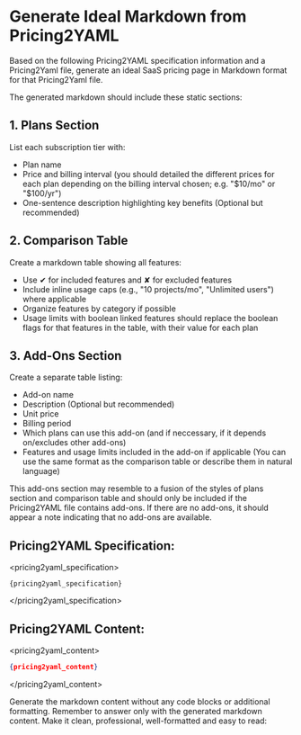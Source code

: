 # Generate Ideal Markdown from Pricing2YAML

Based on the following Pricing2YAML specification information and a Pricing2Yaml file, generate an ideal SaaS pricing page in Markdown format for that Pricing2Yaml file.

The generated markdown should include these static sections:

## 1. Plans Section
List each subscription tier with:
- Plan name
- Price and billing interval (you should detailed the different prices for each plan depending on the billing interval chosen; e.g. "$10/mo" or "$100/yr")
- One-sentence description highlighting key benefits (Optional but recommended)

## 2. Comparison Table
Create a markdown table showing all features:
- Use ✔ for included features and ✘ for excluded features
- Include inline usage caps (e.g., "10 projects/mo", "Unlimited users") where applicable
- Organize features by category if possible
- Usage limits with boolean linked features should replace the boolean flags for that features in the table, with their value for each plan

## 3. Add-Ons Section
Create a separate table listing:
- Add-on name
- Description (Optional but recommended)
- Unit price
- Billing period
- Which plans can use this add-on (and if neccessary, if it depends on/excludes other add-ons)
- Features and usage limits included in the add-on if applicable (You can use the same format as the comparison table or describe them in natural language)

This add-ons section may resemble to a fusion of the styles of plans section and comparison table and should only be included if the Pricing2YAML file contains add-ons. If there are no add-ons, it should appear a note indicating that no add-ons are available.

## Pricing2YAML Specification:
<pricing2yaml_specification>
```
{pricing2yaml_specification}
```
</pricing2yaml_specification>

## Pricing2YAML Content:
<pricing2yaml_content>
```json
{pricing2yaml_content}
```
</pricing2yaml_content>

Generate the markdown content without any code blocks or additional formatting. Remember to answer only with the generated markdown content. Make it clean, professional, well-formatted and easy to read:
